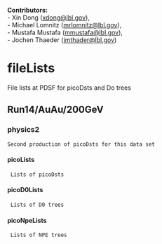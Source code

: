 **Contributors:**  
                - Xin Dong        (xdong@lbl.gov),  
                - Michael Lomnitz (mrlomnitz@lbl.gov),  
                - Mustafa Mustafa (mmustafa@lbl.gov),  
                - Jochen Thaeder  (jmthader@lbl.gov)  

# fileLists
File lists at PDSF for picoDsts and Do trees

## Run14/AuAu/200GeV
  
### physics2
    Second production of picoDsts for this data set 

#### picoLists
     Lists of picoDsts

#### picoD0Lists
     Lists of D0 trees

#### picoNpeLists
     Lists of NPE trees
